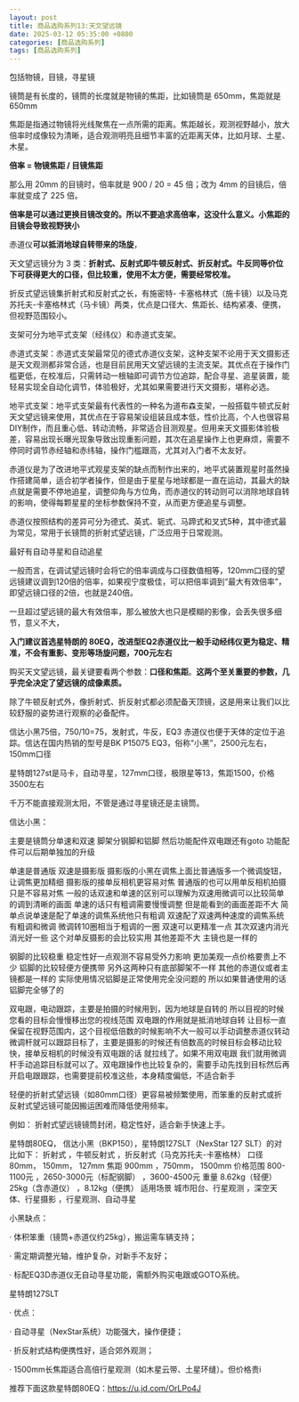 ```yaml
---
layout: post
title: 商品选购系列13:天文望远镜
date: 2025-03-12 05:35:00 +0800
categories: [商品选购系列]
tags: [商品选购系列]
---
```

包括物镜，目镜，寻星镜

镜筒是有长度的，镜筒的长度就是物镜的焦距，比如镜筒是 650mm，焦距就是 650mm

焦距是指通过物镜将光线聚焦在一点所需的距离。焦距越长，观测视野越小，放大倍率时成像较为清晰，适合观测明亮且细节丰富的近距离天体，比如月球、土星、木星。

**倍率 = 物镜焦距 / 目镜焦距**

那么用 20mm 的目镜时，倍率就是 900 / 20 = 45 倍；改为 4mm 的目镜后，倍率就变成了 225 倍。

**倍率是可以通过更换目镜改变的。所以不要追求高倍率，这没什么意义。小焦距的目镜会导致视野狭小**

赤道仪**可以抵消地球自转带来的场旋**，

天文望远镜分为 3 类：**折射式、反射式即牛顿反射式、折反射式。牛反同等价位下可获得更大的口径，但比较重，使用不太方便，需要经常校准。**

折反式望远镜集折射式和反射式之长，有施密特-
卡塞格林式（施卡镜）以及马克苏托夫-卡塞格林式（马卡镜）两类，优点是口径大、焦距长、结构紧凑、便携，但视野范围较小。

支架可分为地平式支架（经纬仪）和赤道式支架。

赤道式支架：赤道式支架最常见的德式赤道仪支架，这种支架不论用于天文摄影还是天文观测都非常合适，也是目前民用天文望远镜的主流支架。其优点在于操作门槛更低，在校准后，只需转动一根轴即可调节方位追踪，配合寻星、追星装置，能轻易实现全自动化调节，体验极好，尤其如果需要进行天文摄影，堪称必选。

地平式支架：地平式支架最有代表性的一种名为道布森支架，一般搭载牛顿式反射天文望远镜来使用，其优点在于容易架设组装且成本低，性价比高，个人也很容易DIY制作，而且重心低、转动流畅，非常适合目测观星。但用来天文摄影体验极差，容易出现长曝光现象导致出现重影问题，其次在追星操作上也更麻烦，需要不停同时调节赤经轴和赤纬轴，操作门槛跟高，尤其对入门者不太友好。

赤道仪是为了改进地平式观星支架的缺点而制作出来的，地平式装置观星时虽然操作搭建简单，适合初学者操作，但是由于星星与地球都是一直在运动，其最大的缺点就是需要不停地追星，调整仰角与方位角，而赤道仪的转动则可以消除地球自转的影响，使得每颗星星的坐标参数保持不变，从而更方便追星与调整。

赤道仪按照结构的差异可分为德式、英式、轭式、马蹄式和叉式5种，其中德式最为常见，常用于长镜筒的折射式望远镜，广泛应用于日常观测。

最好有自动寻星和自动追星

一般而言，在调试望远镜时会将它的倍率调成与口径数值相等，120mm口径的望远镜建议调到120倍的倍率，如果视宁度极佳，可以把倍率调到“最大有效倍率”，即望远镜口径的2倍，也就是240倍。

一旦超过望远镜的最大有效倍率，那么被放大也只是模糊的影像，会丢失很多细节，意义不大，

**入门建议首选星特朗的 80EQ，改进型EQ2赤道仪比一般手动经纬仪更为稳定、精准，不会有重影、变形等场旋问题，700元左右**

购买天文望远镜，最关键要看两个参数：**口径和焦距**。**这两个至关重要的参数，几乎完全决定了望远镜的成像素质。**

除了牛顿反射式外，像折射式、折反射式都必须配备天顶镜，这是用来让我们以比较舒服的姿势进行观察的必备配件。

信达小黑75倍，750/10=75，发射式，牛反，EQ3 赤道仪也便于天体的定位于追踪。信达在国内热销的型号是BK P15075 EQ3，俗称“小黑”，2500元左右，150mm口径

星特朗127st是马卡，自动寻星，127mm口径，极限星等13，焦距1500，价格3500左右

千万不能直接观测太阳，不管是通过寻星镜还是主镜筒。

信达小黑：

主要是镜筒分单速和双速 脚架分钢脚和铝脚 然后功能配件双电跟还有goto 功能配件可以后期单独加的升级

单速是普通版 双速是摄影版 摄影版的小黑在调焦上面比普通版多一个微调旋钮，让调焦更加精细 摄影版的接单反相机更容易对焦 普通版的也可以用单反相机拍摄只是不容易对焦 一般的话双速和单速的区别可以理解为双速用微调可以比较简单的调到清晰的画面 单速的话只有粗调需要慢慢调整 但是能看到的画面差距不大 简单点说单速是配了单速的调焦系统他只有粗调 双速配了双速两种速度的调焦系统 有粗调和微调 微调转10圈相当于粗调的一圈 双速可以更精准一点 其次双速内消光消光好一些 这个对单反摄影的会比较实用 其他差距不大 主镜也是一样的

钢脚的比较稳重 稳定性好一点观测不容易受外力影响 更加美观一点价格要贵上不少 铝脚的比较轻便方便携带 另外这两种只有底部脚架不一样 其他的赤道仪或者主镜都是一样的 实际使用情况铝脚是正常使用完全没问题的 所以如果普通使用的话铝脚完全够了的

双电跟，电动跟踪，主要是拍摄的时候用到，因为地球是自转的 所以目视的时候您看的目标会慢慢移出您的视线范围 双电跟的作用就是抵消地球自转 让目标一直保留在视野范围内，这个目视低倍数的时候影响不大一般可以手动调整赤道仪转动微调杆就可以跟踪目标了，主要是摄影的时候还有倍数高的时候目标会移动比较快，接单反相机的时候没有双电跟的话 就拉线了。如果不用双电跟 我们就用微调杆手动追踪目标就可以了。双电跟操作也比较复杂的，需要手动先找到目标然后再开启电跟跟踪，也需要提前校准这些，本身精度偏低，不适合新手

轻便的折射式望远镜（如80mm口径）更容易被频繁使用，而笨重的反射式或折反射式望远镜可能因搬运困难而降低使用频率。

例如： 折射式望远镜镜筒封闭，稳定性好，适合新手快速上手。

星特朗80EQ，	信达小黑（BKP150），星特朗127SLT（NexStar 127 SLT）的对比如下：
折射式	，牛顿反射式	，折反射式（马克苏托夫-卡塞格林）
口径	80mm，	150mm，	127mm
焦距	900mm	，750mm，	1500mm
价格范围	800-1100元	，2650-3000元（标配钢脚）	，3600-4500元
重量	8.62kg（轻便）	25kg（含赤道仪）	，8.12kg（便携）
适用场景	城市阳台、行星观测	，深空天体、行星摄影	，行星观测、自动寻星

小黑缺点：

· 体积笨重（镜筒+赤道仪约25kg），搬运需车辆支持；

· 需定期调整光轴，维护复杂，对新手不友好；

· 标配EQ3D赤道仪无自动寻星功能，需额外购买电跟或GOTO系统。

星特朗127SLT

· 优点：

· 自动寻星（NexStar系统）功能强大，操作便捷；

· 折反射式结构便携性好，适合郊外观测；

· 1500mm长焦距适合高倍行星观测（如木星云带、土星环缝）。但价格贵i

推荐下面这款星特朗80EQ：https://u.jd.com/OrLPo4J